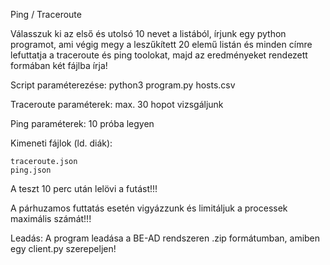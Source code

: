  Ping / Traceroute

Válasszuk ki az első és utolsó 10 nevet a listából, írjunk egy python programot, ami végig megy a leszűkített 20 elemű listán és minden címre lefuttatja a traceroute és ping toolokat, majd az eredményeket rendezett formában két fájlba írja!

Script paraméterezése: python3 program.py hosts.csv

Traceroute paraméterek: max. 30 hopot vizsgáljunk

Ping paraméterek: 10 próba legyen

Kimeneti fájlok (ld. diák):

    traceroute.json
    ping.json

A teszt 10 perc után lelövi a futást!!!

A párhuzamos futtatás esetén vigyázzunk és limitáljuk a processek maximális számát!!!

Leadás: A program leadása a BE-AD rendszeren .zip formátumban, amiben egy client.py szerepeljen!